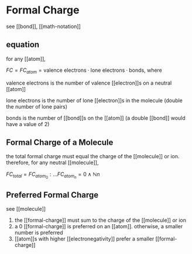 # Formal Charge

see [[bond]], [[math-notation]]

## equation

for any [[atom]],

$FC = FC_{atom} = \text{valence electrons} \cdot \text{lone electrons} \cdot \text{bonds}$, where

$\text{valence electrons}$ is the number of valence [[electron]]s on a neutral [[atom]]

$\text{lone electrons}$ is the number of lone [[electron]]s in the molecule (double the number of lone pairs)

$\text{bonds}$ is the number of [[bond]]s on the [[atom]] (a double [[bond]] would have a value of $2$)

## Formal Charge of a Molecule

the total formal charge must equal the charge of the [[molecule]] or ion. therefore, for any neutral [[molecule]],

$FC_{total} = FC_{atom_0} : \dots FC_{atom_n} = 0 \land \mathbb N n$

## Preferred Formal Charge

see [[molecule]]

1. the [[formal-charge]] must sum to the charge of the [[molecule]] or ion
2. a $0$ [[formal-charge]] is preferred on an [[atom]]. otherwise, a smaller number is preferred
3. [[atom]]s with higher [[electronegativity]] prefer a smaller [[formal-charge]]
